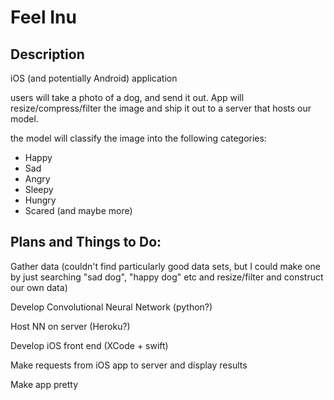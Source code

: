 # Feel Inu

## Description

iOS (and potentially Android) application

users will take a photo of a dog, and send it out.  App will resize/compress/filter the image and ship it out to a server that hosts our model.

the model will classify the image into the following categories:

* Happy
* Sad
* Angry
* Sleepy
* Hungry
* Scared
(and maybe more)

## Plans and Things to Do:

Gather data (couldn't find particularly good data sets, but I could make one by just searching "sad dog", "happy dog" etc and resize/filter and construct our own data)

Develop Convolutional Neural Network (python?)

Host NN on server (Heroku?)

Develop iOS front end (XCode + swift)

Make requests from iOS app to server and display results

Make app pretty
